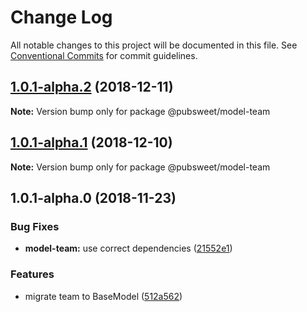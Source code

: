 # Change Log

All notable changes to this project will be documented in this file.
See [Conventional Commits](https://conventionalcommits.org) for commit guidelines.

## [1.0.1-alpha.2](https://gitlab.coko.foundation/pubsweet/pubsweet/compare/@pubsweet/model-team@1.0.1-alpha.1...@pubsweet/model-team@1.0.1-alpha.2) (2018-12-11)

**Note:** Version bump only for package @pubsweet/model-team





## [1.0.1-alpha.1](https://gitlab.coko.foundation/pubsweet/pubsweet/compare/@pubsweet/model-team@1.0.1-alpha.0...@pubsweet/model-team@1.0.1-alpha.1) (2018-12-10)

**Note:** Version bump only for package @pubsweet/model-team





## 1.0.1-alpha.0 (2018-11-23)


### Bug Fixes

* **model-team:** use correct dependencies ([21552e1](https://gitlab.coko.foundation/pubsweet/pubsweet/commit/21552e1))


### Features

* migrate team to BaseModel ([512a562](https://gitlab.coko.foundation/pubsweet/pubsweet/commit/512a562))
